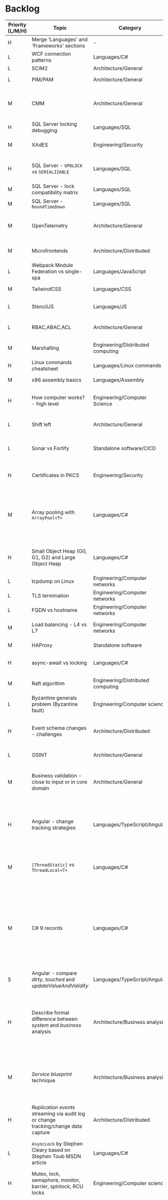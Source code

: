 # Backlog

|Priority (L/M/H)|Topic          |Category       |Effort (L/M/H)|Collected notes|
------------- |-------------| ---- | --- | --- 
H|Merge 'Languages' and 'Frameworks' sections| - |M| - 
L|WCF connection patterns|Languages/C#|M|`Dispose` vs `Close`+`Abort`, proper use `ChannelFactory<T>`, caching (what and why)
L|SCIM2|Architecture/General|L|SCIM2 is an API open standard for cross domain identity management
L|PIM/PAM|Architecture/General|M|Class of solutions that manage elevated permission accounts and their sessions (ie. admins, super-users and so on)
M|CMM|Architecture/General|M|*Capability Maturity Model* - development model for assessing how mature particular processes are in certain organization/department/project; this can span from things like DevOps maturity, cloud-readiness, quality gates, code-review, self-organisation etc; measurement ("scoring") spans from 1 (Initial) to 5 (Effective)
H|SQL Server locking debugging|Languages/SQL|L|Expand current *T-SQL Performance Analysis Cheatsheet* with `sp_lock` and `sp_who` + SPID
M|XAdES|Engineering/Security|H|XML signing - expand on how it actually works "underneath"; used for **qualified electronic signature** (recommended by UE and MSWiA in Poland)
H|SQL Server - `UPDLOCK` vs `SERIALIZABLE`|Languages/SQL|M|`UPDLOCK` hint can be used instead of `SERIALIZABLE` isolation level to prevent duplicates `INSERT` in (`SELECT` then `INSERT` scenario); it can gracefully force other sessions (that also use this hint) to wait for their "chance" to SELECT without ending up with deadlocks (as in `SERIALIZABLE` case)
M|SQL Server - lock compatibility matrix|Languages/SQL|M|Describe compatibility matrix between Shared (S), Exclusive (X), Update (U) and all the Intent types (I...)
M|SQL Server - `RoundTimeDown`|Languages/SQL|L|Describe creating time buckets in SQL Server with `RoundTimeDown`; quite handy for reporting and all time series oriented data in SQL Server
M|OpenTelemetry|Architecture/General|H|Describe OpenTelemetry - it's goals, current state and usage; from their page it `is a collection of tools, APIs, and SDKs. You can use it to instrument, generate, collect, and export telemetry data (metrics, logs, and traces) for analysis in order to understand your software's performance and behavior.`
M|Microfrontends|Architecture/Distributed|H|Describe Microfrontends as a general approach to decomposing monolithic frontends and as a final step in *vertical slices* approach to succeed
L|Webpack Module Federation vs single-spa|Languages/JavaScript|H|Describe differences between these two approaches and how they can be used to achieve microfrontends when needed
M|TailwindCSS|Languages/CSS|H|TailwindCSS has been gathering large popularity for a long time already; investigate and write down in your words how it works and "why the hype"
L|StencilJS|Languages/JS|H|StencilJS has been recommended in many places as a go-to solution for Web Components (and building design systems with them); investigate and write down how in general it works
L|RBAC,ABAC,ACL|Architecture/General|M|Briefly desribe RBAC, ABAC (RBAC + attributes) and RBAC (business role - create, write, enslist, pay etc.) vs ACL (technical - has or has not access to resource)
M|Marshalling|Engineering/Distributed computing|M|Briefly desribe definition of marshalling and find few examples of it like RPC/REST (with JSON/XML/MessagePack etc.), COM etc; compare with serialization
H|Linux commands cheatsheet|Languages/Linux commands|M|Describe commonly used Linux commands, especially `find`, `grep`, `sed`, `awk`, `cat`, `touch`, `mkdir`, `ls`, `virtualenv` and others
M|x86 assembly basics|Languages/Assembly|H|"Serialize" notes from reading ***C.O.D.E.***; note down popular x86 opcodes to be not so ignorant when reading x86 ASM files
H|How computer works? - high level|Engineering/Computer Science|H|Create simple cheatsheet (with diagrams) on how computer architecture works, ie. CPU (ALU, registers and L1, L2, L3 cache), memory, disc, bus speed and ideas/problems around it, ie. cache misses, branch prediction, register spilling (moving to RAM) etc.
L|Shift left|Architecture/General|L|"Shift left" is an organisation approach to security, that encourages security review as early in development process as possible (so "left" means literally left on time axis given software development lifetime)
L|Sonar vs Fortify|Standalone software/CICD|H|Both tools are used for static code analysis; Sonar is used for for code quality analysis (and measuring technological debt), whereas Fortify is used for code security analysis; compare how they can be used together in CI/CD pipeline
H|Certificates in PKCS|Engineering/Security|H|Describe what role certificates play in Public Key Cryptography Standards (PKCS) infrastructure; describe what thumbrint (hashed certificate), signature, CA (Certificate Authority) and trust chain is; throwing in few words about asymmetric cryptography wouldn't hurt
M|Array pooling with `ArrayPool<T>`|Languages/C#|M|*Array pooling* is a concept of initializing large array beforehand (if we anticipate that we will be allocating large arrays and do it a lot) and then renting chunks from it when we need them; if we keep renting from once preallocated pool, we do not end up with lots large arrays on LOH (Large Object Heap), that can later on cause forced managed heap collection (which hurts performance a lot); `ArrayPool<T>` offers pooling and renting (with `ArrayPool<T>.Rent`) functionality in .NET and is thread-safe; Adam Sitnik has amazing post about it on https://adamsitnik.com/Array-Pool/
H|Small Object Heap (G0, G1, G2) and Large Object Heap|Languages/C#|H|Write down general mechanism behind .NET Garbage Collection, SOH (and its generations) and LOH; include topics like LOH compacting, memory fragmentation problem, when object lands on LOH and general LOH problems; definitely approach with Konrad Kokosa's book accompanying you
L|tcpdump on Linux|Engineering/Computer networks|M|Describe usage of tcpdump - network sniffer for Linux; could be worth comparing it briefly with Wireshark
L|TLS termination|Engineering/Computer networks|M|Describe TLS/SSL termination - how it works, why we do this (performance, network appliance, package analysis etc.)
L|FQDN vs hostname|Engineering/Computer networks|L|Hostname could be FQDN if it goes up to the top-level domain
M|Load balancing - L4 vs L7|Engineering/Computer networks|H|Describe how load balancing is implemented nowadays, especially comparing layer 4 and layer 7 balancing; if it ends up as not a technical but more general note, move to Architecture/Distributed
M|HAProxy|Standalone software|M|Play around with HAProxy and note some general concepts behind how it works
H|async-await vs locking|Languages/C#|M|Write down approaches to using async-await with locking (mainly `SemaphoreSlim`, but could also hackaround your way with simple bit flag and `Interlocked.CompareExchange`)
M|Raft algorithm|Engineering/Distributed computing|H|Describe Raft algorithm and how it achieves cluster consensus with distributed log, leader election etc; note actual uses in solutions like Neo4j (+ONgDB) or RabbitMQ (with quorum queues)
L|Byzantine generals problem (Byzantine fault)|Engineering/Computer science|M|Describe Byzantine fault problem and how it affects distributed computing systems
H|Event schema changes - challenges|Architecture/Distributed|M|Describe solutions to adapt to changing event schemas, especially with event sourcing approach, where multiple versions changing over time can't be guaranteed to properly deserialize to strongly-typed event type; solutions I can think of would be *upcasting* along with usage of *weak schema* (for ex. JSON); consider describing *snapshot* creation too
L|OSINT|Architecture/General|M|Describe (from high level perspective) what open-source intelligence approach is and why you should care in terms of information security
M|Business validation - close to input or in core domain|Architecture/General|M|Describe current thoughts on (especially basic, ie. form) validations outside of core business domain with libraries like `FluentValidation` or `MVC Model validation`, that can offload trivial checks like required, min/max length, pattern match etc; discuss challenges of (possibly) missed rule enforcement in domain model, that can lead to breaking invariants and persisting domain model in invalid state 
H|Angular - change tracking strategies|Languages/TypeScript/Angular|H|Describe how change tracking strategies work in Angular: *default* (with "deeper" checking and mutability support), *OnPush* (shallow, preferred for immutable data) and *disabled* (and manualy triggering using `ChangeDetectionRef`); describe briefly how `Zone.js` works with Angular; decribe how change detection mechanism work with templates (`foreach` + every *template binding* + compare previous value of field with current value but **only for those that are used in bindings**)
M|`[ThreadStatic]` vs `ThreadLocal<T>`|Languages/C#|M|Describe diffferences between `[ThreadStatic]` and `ThreadLocal<T>`; both are used for thread exclusive data (so each thread has its own copy), but `[ThreadStatic]` initializes for first thread only whereas `ThreadLocal<T>` initializes for every thread; `ThreadLocal<T>` also implements `IDisposable` (good for some cleanup); for keeping data local only to particular async flow (async-await chaing) you can also use `AsyncLocal<T>`
M|C# 9 records|Languages/C#|M|Describe how `record` - new C# (9.0) language feature - works; in general records have been introduced for implementing (reference) types, that are described by their data (so for ex. DTOs fit in here), offering out-of-the-box value equality. While meant mostly for immutable scenarios (by default they are immutable with auto-properties with `init` only setters), they can also be mutable. Records support nondestructive mutation (more like pure functional) with `with` keyword, that copy source record and apply given mutation on it, ie. `var secondRecord = firstRecord with { MyProp = "new value" }`. Another great productivity shorcut that records provide is a *positional syntax*, which allows us to define data-type in single line, ie: `public record Person(string firstName, string lastName, DateTime birthDate);` would yield encapsulated, immutable reference type with value equality implemented behind the scenes.
S|Angular - compare *dirty*, *touched* and *updateValueAndValidity*|Languages/TypeScript/Angular|M|Compare *dirty*, *touched* and *updateValueAndValidity* in Angular Forms and describe when and why should each of them be used.
H|Describe formal difference between *system* and *business* analysis|Architecture/Business analysis|M|Describe differences between system and business analysis. It seems that definition of business/system *analytic* and business/system *analysis* differ, as system analysis (according to Wikipedia and some other pages) is a subset of business analysis, which deals with translating organisation's needs, models and workflows into IT systems functionalities. On the other hand, it seems that business analytic does not deal directly with system analysis, even though it's a part of business analysis as a whole. Perhaps for practical reasons system analytic's work has been extracted from business analytic's responsibility list to allow division of work (and also specialization).
M|*Service blueprint* technique|Architecture/Business analysis|M|Describe *service blueprint* technique on how to plot a diagram of how particular service (let's take order as an example: order->pay->package->delivery) is being realized from high level perspective. Service blueprint consits of actors (placed on vertical/Y axis) and steps to deliver service (placed on horizontal/X axis). It also includes visibility boundry, which allows to distinguish processes that are visible to user (above boundry) and those, that happen "behind the scenes" (below boundry).
H|*Replication events* streaming via audit log or change tracking/change data capture|Architecture/Distributed|H|Describe my approach to building local storages around autonomous systems/modules/microservices etc. with audit log scanning or - if available - scanning Change Tracking (SQL Server) or Change Data Capture (SQL Server or PostgreSQL) and publishing results as either strongly typed (if in homogenous environment) or a weakly typed (if in polyglot environment) replication events.
L|`AsyncLock` by Stephen Cleary based on Stephen Toub MSDN article|Languages/C#|M|Describe a `AsyncLock` implementation, that simplifies mutual exclusion in async-await scenario (using `SemaphoreSlim` and `IDisposable` with `using` pattern behind the scenes)
H|Mutex, lock, semaphore, monitor, barrier, spinlock, RCU locks|Engineering/Computer science|H|Describe synchronization implementations used nowadays, including mutex, lock, semaphore, monitor, memory barrier/fence, spinlock, read-copy-update and readers-writer locks. It wouldn't hurt to mention read-modify-write, fetch-and-add and test-and-set operations. Why `volatile` keyword is important should also be mentioned here.
H|Compare HTTP Codes vs 200 + `{ errors: [] }` approach to business error handling|Architecture/Distributed|M|Discuss on how and when HTTP code for each class of problem (4xx) in RESTful APIs would be a better choice than 200s + errors in payload. Perhaps there should be some middle ground (especially for business validations) introduced as *catch-all* mechanism? I can think of returning every business error as 422 (Unprocessable Entity) to indicate business error (monitoring or client-side libraries auto-detect 4xx and 5xx as errors) along with payload decribing what went wrong. I'm typically against using HTTP codes in general as results of business rules violation, because I treat them as *technical errors*. So either input was malformed (serialization issue?), server refused to authorise user or simply such endpoint does not exist. Or maybe server just exploded and all we know is that 500 - Internal Server Error. However, I can understand how this can be misleading, that API returns 200 - OK for errors, even if there is a reason in a payload. When exposed to the outside world, I would probably go with 422 route + `{ errors: []}` approach.
M|SQL Server security model|Engineering/Databases|L|Describe basics of SQL Server security model: login, mapping login to user on particular database, creating role on such database, assigning user to it and assigning permissions to certain objects to that role.
M|What is Istio?|Engineering/Distributed|M|Describe what is Istio and what problems it solves, ie. traffic management (routing, policies, load balancing, service discovery, staging and rolling releases etc.), observability (metrics, healthchecks, distributed tracing, access logs) and security (mostly certs and authorization, for ex. JWT access rules on service-level); also it would be useful to compare Envoy sidecar proxy Istio utilizes on service-level with kube-proxy in Kubernetes that works on node-level; briefly descrive data plane and control pane in Istio.
L|Kubernetes Ingress vs alternatives (Traefik, HAProxy, Istio Ingress)|Engineering/Distributed|H|Compare popular Kubernetes Ingress alternatives and write few bullet points when it's worth switching to one of them.
M|Domain (private) events vs integration (public) events|Architecture/General|L|Compare domain and integration events along with use cases;domain events - internal communication in-memory between aggregates in same bounded context/service boundry; integration events - out-of-process for external services, modules or even systems that are meant to do something with it in async manner
M|Working set vs private set|Engineering/Operating systems|M|Describe differences between private set (aka private bytes), ie. memory that process allocated (and is in use or paged out) and working set, ie. memory, that process is actively using (in main memory). There are also virtual bytes, which stand for total virtual adress space used by process. This metrics can be helpful in troubleshooting OutOfMemory exceptions caused by memory leaks (private bytes > working set), memory fragmentation (virtual bytes > private bytes) or simply when allocating more memory, than can fit in RAM + pagefile.
L|SQL Server - Instance vs VM stacking|Engineering/Databases|M|Describe differences (in cost, licensing, administrating and troubleshooting) for provisioning SQL Server databases with instance stacking (multiple instances on one VM) approach vs VM stacking (single instance per VM) approach. From my current notes it's worth analysing SQL Server and Windows Server licensing (per core vs per installation), resource sharing, maintainability (when multiple instances can have impact on each other on same VM) and so on.
H|SQL Server - full, differential and transaction log backups|Engineering/Databases|H|Describe different types of backups, that SQL Server offers: full (`.bak`), differential (`.bak`) and transaction log (`.trn`). First of all, it would be essential to compare recovery models: `SIMPLE` (full and diff only) and `FULL` (full, diff and transcation log). Then, it would be worth describing why SQL Server has two (actually three but hey...) files behind the scenes: `.mdf` (Master Database File), that stores data and `.ldf` (Log Database File), that stores transactions, ie. changes to database. When change happens in database, it gets changed in-memory (in a buffer) and modified data is marked as dirty (dirty pages) and change is logged to transaction log in .ldf file on disk. Later on this change will be finally persisted to .mdf file asynchronously on so called `CHECKPOINT`. The reason why three types of backups exist is to prevent data loss and to decrease recovery time when disaster occurs. Full backup backups literally everything, that is currently in database. Differential backup consists of everything that changed since last full backup, so if full backup was on 1st day of month and you created differential each day, on 10th day of month you will have 10 backups, where 10th backup has all the 10 days (1d-10d) since full backup, 9th has 9 days (1d-9d) of changes sinces last backup and so on. Since differential backups (not to mention full backups) take time, transaction log backups are performed much more frequently (ie. per hour, per 15min - dependes od disaster recovery model in organization). The reason why we won't simply do full backup each X days + all of the transaction log backups is recovery time. In such model we would have to restore each transaction log in order, sequentially one after another after full backup restore. If we take transaction log backup per 15min, we would have to apply 96 .trn files after 1 .bak file to recover database from a backup day ago, instead of at most 16 .trn files, if we have differential backup every 4 hours. Why don't we give up on transaction log backups though (that's what SIMPLE recovery model actually is)? First of all, we can't practically make frequent diferrential backups on larger/busy databases effectively. Also, if we recall how data is actually written from .ldf to .mdf file, we can think of a scenario, when we lose data, that was not yet written to .mdf file (but that could be somehow mitigated with `recovery interval` settings on server to issue frequent checkpoints at cost of busy I/O).
M|Non-cryptographic hash functions (Murmur, FNV, SipHash)|Engineering/Computer science|M|Describe usage of non-cryptographic hash functions. Common functions are `Murmur`, `FNV` (Fowler-Noll-Vo) and `SipHash`; there is also `xxHash`, which claims to ran at close to RAM speed(!). Historically, most popular non-crypto hash function was `CRC32` (which is probably still in use, for example for data integrity check of zipped files). Since these hash functions are not (generally) tweaked to be used in security scenarios, they tend to be faster than cryptographic functions. They're usage nowadays is for data integrity checks (CRC and checksums), verifying uniqueness and for hash tables implementation (Murmur3 is used in memcached, Redis and ElasticSearch). Interesting comparison can be found o StackExchange: https://softwareengineering.stackexchange.com/questions/49550/which-hashing-algorithm-is-best-for-uniqueness-and-speed/145633#145633
M|Cache stampede|Engineering/Distributed|L|Cache stampede is a situation, when under heavy load multiple processes attempt to compute resource (for ex. web page) to cache upon cache miss. This can possibly lead to situation, when resource, that we attempted to cache will never be served to user due to timeout. This can also lead to general system instability to due to resource (CPU, network or IO) starvation. Possible mitigation can be locking or delegating resource-to-be-cached computation outside of the process (assuming it will be single place, it will know of all incoming requests to cache such resource).
M|Law of Demeter|Engineering/Design patterns|L|Law of Demeter (*"don't talk to strangers"*) is a rule, that states, that class C should talk (method call) only to it's own members, objects created by it, arguments passed to its methods and to global (static) objects. Therefore it forbids calls like `person.getAddress().getZipCode()`. Ofc in general getters are not an issue - actual business operations performed on objects other than "neighbours" are the issue here. They lead to coupling between objects, that is not so obvious when analysing given class.
H|.NET performance troubleshooting|Languages/C#|M|Describe commonly used tools to troubleshoot .NET applications performance. The ones that I've mostly used are *PerfView*, *DebugDiagTool*, *perfmon* with choses performance counters (depends on your usecase), *Visual Studio profiling session* (amount of calls and CPU time, managed heap structure etc.). There are also new tools in .NET CLI, especially useful on Linux environments, from which most of can be found on dotnet organisation on GitHub in diagnostics project (mainly `dotnet-counters`, `dotnet-dump` and `dotnet-gcdump`).
M|SQL Server - `WITH(NOLOCK)` vs `WITH(READPAST)`|Languages/SQL|L|Compare `NOLOCK` (== `READ UNCOMMITTED`) with `READPAST` hints in SQL Server. Both of these hints are used for speed optimisations, but they differ in a fact, that `NOLOCK` reads state of records, that are currently inserted/updated/deleted in a pending transactions (so *dirty read* occurs) wheras `READPAST` in a same situation will skip locked rows.
M|SQL Server - RCSI (Read Committed Snapshot Isolation)|Engineering/Databases|M|Describe how `RCSI` mode works in SQL Server. RCSI is used to achieve optimistic concurrency model in SQL Server by using version store in **tempdb**. All the current transactions running under (generally default) `READ COMMITTED` will now skip locking on read enitrely and will receive last committed version of read record from the moment of when transaction started. This does not changes how other isolation levels work (which is sometimes forgotten, by myself for example...). RCSI in most cases will increace concurrency of the database but will come at a cost of higher tempdb utilization (which should be closely monitored and perhaps some upgrades of this part of SQL Server setup should be planned). RCSI is often summarized as **writers do not block readers (and vice versa)**.
M|Indexed view (materialized view in SQL Server)|Engineering/Databases|M|**Indexed view** is a SQL Server implementation of materialized view. To create indexed view you need to create simple `VIEW` with `WITH SCHEMABINDING` option and `UNIQUE CLUSTERED INDEX`. Indexed view (as any other materialized view implementations) stores data physically, just like tables do (in contrary to classic views). When querying against remember to use `WITH(NOEXPAND)` hint on SQL Server versions lower than Enterprise. It will force query optimizer to use actually use indexed view instead of using table behind it. When moving from backlog, compare indexed view with Oracle SQL and PostgreSQL implementations of `MATERIALIZED VIEW`.
L|`WITH SCHEMABINDING` options|Engineering/Databases|M|Why use `WITH SCHEMABINDING` option in SQL Server? I've found two reasons so far: first of all, if we want to avoid accidental breaking of views when source table is changed, schema binding helps, because it forces DBA that alters the table to carefully review changes schema-bound view too (because view will have to be recreated). Second considerations is for UDFs that compute scalar values - when we use schema binding on them, we let know query optimizer to analyze body of the function and to possibly skip *Halloween protection* measures (like Table Spool) when it's not really needed (boosting performance as a result).
M|`CancellationToken` in ASP.NET Core|Languages/C#|L|Automatic binding of `CancellationToken` as a parameter to controller action in ASP.NET Core allows some interesting techniques in typical OLTP systems. When a request is aborted (for ex. user aborts request before it finishes), cancellation is requested on CancellationToken bounded to called controller action. While this might be not so useful on Controller level, we could pass it further, for ex. to Query/CommandHandler `Handle()` parameter and introduce some sort of transaction rollback (or skipping `SaveChanges` on `DbContext` or skipping `Complete` on `TransactionScope`), when we decide to commit, but find out that user actually aborted request. This might seem more natural to some of the processes, where user expected action to be aborted but modifications were still applied to the system.
M|`async/await` behind the scenes|Languages/C#|M|Describe how `async/await` works behind the scenes, what is cost of it (generating compile-time state machine and running it with queuing and scheduling continuation execution). It would be worth mentioning how state machine behind the scenes looks like, what optimisations are made for already completed tasks and why state machine is `class` in Debug but `struct` in Release. 
H|Optimistic concurrency control|Engineering/Databases|M|**Optimistic concurrency control** (OCC) is a way of guaranteeing correct results  when concurrently modifying state in database/filesystem etc. without locking the resource like database record (which would be a **pessimistic concurrency control**). It has its advantages (no locking, so no deadlocks and no need to manage them) but also introduce some challenges (managing versions in storage, passing them to user and back, introducing version mismatch strategies, ie. rollback or retry with user consent etc.). In typical HTTP web application, version of the record is sent to user using `ETag` HTTP header. Many ORMs include OCC out-of-the-box. For example `EF Core` supports it with timestamp-based **ConcurrencyToken** (either with data annotation `[Timestamp]` or with `IsRowVersion()` in fluent API). General strategy is to compare concurrency token on modifying state (`UPDATE` for example) in `WHERE` clause, ie. `UPDATE my_table SET xyz = 123 WHERE id = @id AND concurrency_token = @token`. If `affected records != expected records` (for single update: 0 != 1) concurrency control error should be raised. Optimistic concurrency can not only be used in classic `user -> web app -> db` scenario, but also help in deadling with distributed state in service-service (especially async) communication, when mismatched versions on requested operation should lead to message rejection or compensation (or both).
H|GRASP (General Responsibility Assignment Software Patterns)|Engineering/Design patterns|M|**GRASP** is a set of nine fundamental principles in object design and responsibility assignment, first applied by Craig Larman in *Applying UML and Patterns*. <br> Those principles are (P - problem, S - solution):<br> `Information Expert` (P: Where do I assign responsibilities? S: To objects, that has data to fulfill them),<br> `Creator` (P: Who creates objects A? S: Object of type B, if B aggregates A, B records instances of A, B closely uses A or B has required information to instantiate A),<br> `Controller` (P: Who should be responsible for handling input? S: Controller dedicated to given use case or group of related uses cases),<br> `Indirection` (P: Where and how to assign responsibility, to avoid direct coupling, while keeping high reusability? S: Introduce indirection through additional object responsible for mediation),<br> `Low coupling` (P: How to decrease impact when changing one class to other classes? S: Decrease direct dependencies between objects.), <br> `High cohesion` (P: How to keep objects focused, maintainable and understandable? S: Object should keep only those responsibilities, that are highly related to each other.),<br> `Polymorphism` (P: How to make components pluggable or replacable with alternative behaviour? S: Identify points of possible instability ie. alternative behaviour and introduce interfaces, instead of concrete implementations there),<br> `Pure fabrication` (P: How do we achieve rules like indirection without polluting problem domain? S: We can introduce intermediate classes, that do not represent problem domain per se, for ex. domain services in Domain Driven Design).<br>
M|Cohesion (programming)|Engineering/Design patterns|M|Cohesion in programming is a measure of determining *to which degree elements inside a module belong together*. When we mean that class has high cohesion, it means that its methods have a lot in common and do not process lot of unrelated data. Types of cohesion are as follow (from lowest/worst cohesion to best/highest cohesion):<br> `Coincidental` - parts arbitrarily groupped together in a same source file but not really common (*Utility* classes etc.)<br> `Logical` - parts groupped by type of logic they represent, for ex. all the *Controllers* in MVC pattern in same folder (logic - Controller, but different use cases/functionalities)<br> `Temporal` - parts groupped by moment in time in execution of program, when they are processed (ie. functionalities run on startup groupped together fit in here)<br> `Procedural` - parts groupped by sequence of execution (before X do Y)<br> `Communicational/information` - parts groupped because they operate on same data<br> `Sequential` - parts groupped, because output from operation X is input to operation Y (so opposed to procedural cohesion, this one is more of a neccessity); an example would be - I guess - companion methods to template method pattern?<br> `Functional` - parts groupped because they all contribute to the same, single task
M|Bus factor|Soft skills/Project management|L|Bus factor is a risk management measurement, that helps to determine single points of failure when key technical expert is gone and information/capabilities that person had, have not been shared (that's what name comes from: *what if person X get hit by bus?*). Bus factor is calculated by person count that would need to disappear from process/project/etc. to for it to stall. For ex. if in IT project single person has knowledge how compoent X works and such knowledge has not been shared (and is currently hard to catch up), we can say that bus factor = 1. If we'd have three person with such competences, bus factor would equal 3.
H|Index fragmentation|Engineering/Databases|M|First of all let's recall how SQL Server organizes data: into 8KB `pages` and then into 8-page `extents` (64KB total). <br>**Index fragmentation** is a situation that occurs when logical order of pages used by an index does not correspond to physical order of those pages. What causes it? In general `INSERT`, `UPDATE` and `DELETE` operations cause it, since when data do not fit into 8KB page, the page gets split along with (in general) half it going to new page. But why would it even cause performance problems? Well if pages are contiguous on disk, SQL Server can read-ahead up to 64 (512KB) of them at once (sequentional read); when they are "scattered" around, SQL Server needs to perform more I/O operations (random access read) leading to highers resource use. That situation is also called **logical fragmentation**.<br> To avoid index fragmentation affecting perfromance of DB, we can schedule or execute ad-hoc two operations:<br> - `ALTER INDEX IX_my_index ON mytable REBUILD` - rebuilds index from scratch; it's an offline operation that locks out table during the process (if not using `ONLINE` option on Enterprise Edition); it's multithreaded and uses lots of I/O; statistics are updated after it finishes. It's all or nothing operation.<br> - `ALTER INDEX IX_my_index ON mytable REORGANIZE` - squishes rows together and organizes the pages for physical order to match logical one ; reorganizing index does not lock it out (it's an online operation); it is singlethreaded but has low disk footprint (only 8KB - single temp page)<br> <br>Another type of fragmentation is **internal fragmentation** which stands for situation, when page density is low (and so we have too many pages when compared to amount of data we store). In general its cause is low `FILLFACTOR` setting; if we have low page fill/density, SQL Server needs to jump around the pages to get data, since it doesn't get it from fetching single page (it did not fit on it).
M|Angular change-tracking|Languages/TypeScript|M|To implement binding and updating views, Angular implements change-tracking mechanics behind the scenes. For anything that happens in the browser, change tracking is implemented using Zone.js by *"monkey patching"* browser APIs, ie. `add/removeEventListener` functions, `Promise` APIs, `setTimeout` and `setInterval`, `XMLHttpRequest` aka XHR (AJAX calls) and more. For component state bound to views, Angular uses 3 change tracking strategies: `Default` (tracks fields of mutable object), `OnPush` (tracks only references, works best with immutable objects; works also with `async` pipe) and `disabled` (for manual firing change detection cycle). How detection mechanics (in `Default` strategy) actually know which fields to track? Angular analyzes syntax of component's template, find bindings and keep track of only those, which values changed (by comparing previous and current value of course).
M|Deferred vs immediate domain events raising|Architecture/General|L|There are two approaches/patterns to raise domain events in DDD. First one (I guess an older one) has been proposed by Udi Dahan and is a simple `EventRoot` static class that receives events, subscribes handlers and orchestrates forwarding events. I actually did this one as a Kata in devs-pl initiative here: https://github.com/devspl/Kata---Business-Rules/tree/master/m-wilczynski-csharp-payment_handlers There is also a second approach, proposed by (I think) Jimmy Boggard that we put our domain events into collection of events which is property of our domain object (so `IReadOnlyCollection<IDomainEvent> MyDomainObject.DomainEvents`). We then collect them on our handler/use-case level and publish them before or after commit (that's an architecture choice to be made here). Second approach makes it also much easier to unit test event flow, since we can use "*Chicago school*" (aka state school) of unit testing and assert state of an object (ie. collection of events) after we acted upon it (ie. did some business operation).
L|SQL CMD checking with `NOEXEC`|Languages/SQL|L|When writing scripts in T-SQL with SQL CMD mode on, you might want to check whether script has all the variables properly set and if SQL CMD mode is set properly. To prevent running some of the code or to validate it we can add `SET NOEXEC ON` to make SQL Server parse it, compile it but not execute it. To leave compile option out too we can use `PARSEONLY` instead.
H|Top 10 OWASP|Engineering/Security|M|**Top 10 OWASP** is a document from organization called Open Web Application Security Project, pointing most common security issues in applications. <br>These issues are:<br>- **Injection** (like SQL injection - placing untrusted data as a part of a query; vulnerable application would be the one, that does not sanitize user inputs before executing queries, leading to easy access to critical - from security POV - queries like `SELECT * FROM users`), <br>- **Broken auth** (weak session, password and auth management, ie. does not implement MFA, does not update max. length and complexity of passwords, does not check passwords against top X common passwords, does not delay failed logins to to make brute force attack impractical etc.) <br>- **Sensitive Data Exposure** (not encrypting data at transit and at rest aka used"plain text"; using old crypto algorithms; caching sensitive data; using weak hashes, not using salt etc.) <br>- **XML External Entities** (by default older XML processors would process external entities by evaluating them on processing; these could lead to Denial of Service vulnerabilities or probing private network resources for protocols like SOAP < 1.2 and SAML) <br>- **Broken Access Control** (not enforcing granular permissions or even not checking what user can and cannot do in a system, that may lead to performing unauthorized actions and/or accessing confidential data) <br>- **Security Configuration** (not setting up properly or at all access control for resources; not setting security-oriented HTTP headers, more: https://owasp.org/www-project-secure-headers/; not patching OSes, runtimes, frameworks and libraries in timely fashion) <br>- **Cross-site scripting (XSS)** (accepting untrusted/non-sanitized input from users, that is later on used to render other users' views, leading to execution of malicious scripts on client-side) <br>- **Insecure Deserialization** (not performing strict checks of incoming serialized data for non-primitive types, so binary serialization other than JSON etc.; OWASP mentions user session state deserialization, that has no integrity checks with means like signature check in JWT) <br>- **Using Components with Known Vulnerabilities** (common problem in large applications and/or organisations, where tracing every possible used library or framework and tracking all of the CVEs (Common Vulberabilities and Exposures) is hard, due to the complexity of the environment) <br>- **Insufficient logging and monitoring** (no matter how thoroughly you've checked your code, if you have no proper logging and monitoring to identify suspicious actions and no process to quickly escalate security exceptions - you'll fail)
M|Unit testing schools|Engineering/Testing|M|I've heared of **schools of unit testing (or TDD schools)** from some time, so I've decided to take a deeper look into it. It seems that there are two of them:<br> - **Chicago (also called Detroit) school of unit testing aka "State-based" aka "Classicist" aka "black-box"**: focuses on state-based testing, so if we perform operation `A` on `MyObject` (literally `MyObject.A()`), our assertions should be against the state of `MyObject` or at least about the result of the operation that we retrieved. <br> - **London school of unit testing aka "Mockists" aka "white-box"**: focuses on interactions between objects and assert the usage of dependencies and reaction to what they return. <br> I would say both schools have their points and should be used interchangeably. I'm more and more leaning towards state-based approach, but saying that I would not to double-check on how we handle (especially external) dependencies would be an understatement.
H|SQL Server - Statistics|Engineering/Databases|M|Every developer dealing with more than basic usage of T-SQL has gone to the point of at least acknowledging, that assumptions upon queried data that query optimizer makes are based on statistical data SQL engine collects called ***Statistics***. But what Statistics consist of? Statistics are BLOBs that hold data (of 1 or more columns) about distribution of values in a table (in a form of `histogram`), which allows query optimizer to estimate number of rows and to use best matching operator. Statistics also hold data about correlation of values in a table called `density`, which is based on number of distinct values in a column. Statistics can be viewed by either SSMS (under table element) or by T-SQL. <br> There are two strategies on maintaining good statistics and both should be employed: <br> - `AUTO_UPDATE_STATISTICS` (database option) - query optimizer determines whether statistics should be updated before executing query. Engine uses two factors to determine update (aka recompilation): `# of modifications since last recompilation` and `table cardinality`  (uniqueness of data values that table holds; high cardinality -> lot of distinct values). Auto update can be done synchronously (so query will wait for statistics update but will benefit for up-to-date statistics) or asynchronously with `AUTO_UPDATE_STATISTICS_ASYNC ON` (query will not wait for new statistics and will not benefit from them but will trigger the process of updating, so next queries will benefit) <br> - `Monitoring and manually updating statistics when needed` - when queries are performing badly and operators in query plan suggest unsufficient or lacking data for query optimizer to make right decisions, there might be a need for manual update with `UPDATE STATISTICS my_schema.my_table;` (or even more granular with certain table statistic) or going all-in with `sp_updatestats` to perform full database statistics update (which is risky, given how much resources it would take)
M|Performance counters for IIS-based web server|Enigneering/Operating systems|M|Watching your web server health is an obvious thing to do and on Windows Server based servers we can do so with performance counters. Note - this won't tell you much about ASP.NET Core apps performance, since they do not natively use Performance Counters at all. See `dotnet-counters` instead. <br>  PerfCounters that could prove to be useful are: <br> - `Memory - Available MBytes` - available RAM <br> - `Processor - % Processor Time` - CPU time, especially useful when comparing particular w3wp.exe process  utilization vs total system utilization <br> - `Virtual bytes` and `Private bytes` per w3wp.exe - can help pin pointing possible memory leaks and/or memory fragmentation issues <br> - `HTTP Service Request Queues - CurrentQueueSize` for HTTP.sys kernel side queue - requests waiting for IIS to pick them up <br> - `.NET CLR Exceptions` - for, well - exceptions thrown in total <br> - `Request in Application Queue` - ASP.NET (or rather CLR Thread pool) queue; sinces it's server-wide statistic, it can only tell if web server is reaching it's bottleneck (and reaching thread starvation I guess?) <br> - `Requests/Sec` and `Requests failed` per ASP.NET application can tell a little more about throughput and if there is no spike in failed requests (that could indicate problems with an app)
L|Implicit, explicit and auto-commit transactions|Engineering/Databases|L|Implicit, explicit and auto-commit modes for transactions are ways of RDBMS supporting (or not) wrapping statements in transactions. Default behaviour in SQL Server is auto-commit, which means that when we execute a statement, engine automatically starts transaction, wraps it around the statement and finally commits it (so we don't manage transaction at all). When we use implicit mode, engine only starts transaction and wraps our statement with it but does not commits it automatically. When using explicit mode, we are responsible for all the steps: `BEGIN TRAN` and either `COMMIT` or `ROLLBACK` of it.
M|Data compression - SQL Server|Engineering/Databases|M|Compression is something we come up with with when we want to save up some space. We can compress tables or indexes with `ALTER TABLE/INDEX dbo.index_or_table REBUILD WITH ( DATA_COMPRESSION = ROW/PAGE )`. What I found is more interesting - it seems that compression can actually positively affect database performance. In general compressing data saves disk space but uses more CPU, since data has to be compressed on writes and decompressed on reads. However, many blog articles suggest, that if I/O and/or memory pressure is an issue on your SQL Server instance, perhaps sacrificing a little of CPU can be worth trying out. It's especially recommended for read-heavy tables (citation and general evidence needed).
H|DDD patterns cheatsheet|Architecture/General|H|I've used bits of both strategic and tactical patterns from DDD for years now, but never have I took time to wrap them up in a quick, lookup cheatsheet. So, it would be worth writing a little (along with some personal thoughts) about: <br> - strategic patterns - "whole" `domain` discovering (users, requirements, usages, constraints) and its `ubiquitous language`, `bounded context`, `core domain` and `generic and supporting subdomains` that result from domain distillation along with all of the `context mapping` strategies, <br> - tactical patterns - `aggregates` as transcation/consistency boundries (along with basic design principles for building them, perhaps along with `entity`, `value object` and `aggregate root` as building blocks) and  `domain events` (I have both public vs private event differentiation and handling patterns topics already queued in backlog); <br> There's also a super-awesome starter kit from ddd-crew that I've forked that wraps it all really nicely: https://github.com/m-wilczynski/ddd-starter-modelling-process
M|EventStorming cheatsheet|Architecture/Business analysis|M|EventStorming as a "discovery technique" have proven to be extremely useful to my team in a last project. EventStorming session is performed on a timeline-like (flow of time goes right way) board with sticky notes as a collaboration tool. Heart of our EventStorming session would be identification of `domain events` (orange note) - concept from DDD (that doesn't neccessary need to result in pure DDD-solution on implementation stage). Domain events are also our starting point for first phase of our discovery session, where we would try to grasp high-level view on a business procesess in general (also called *Big Picture EventStorming*). After (hopefully) getting a big picture perspective and identifying subdomains of our problem space, we would move to the second phase - *Design Level EventStorming* (that sometimes gets splitted in an additional, pre-design phase of *Process Level EventStorming*). On this level we'd add `actors` (dark yellow note) that execute `commands` (blue note) upon `aggregate` (light yellow note) or generally on a `system` (pink note). Both command execution and its result are presented on a `view/GUI` (green note). There might by critical areas in a processes called `hotspots` (red, rotated 45deg note). Optionally, we can also add immediate (sync) enforcements - `rule/validation` (light blue) and async (as a reaction to domain event) `policies` (purple note).
L|Inlining hints for JIT Compiler|Languages/C#|M|Inlining is a process of replacing method call with method body if neccessary (ie. performance boost could be worth the duplication). In general, most obvious cases will be inlined anyway by compiler without any hints provided. This however might not be true for less obvious cases or for a hotspots, where compiler might not recognize the value, that inlining could provide. Or sometimes compiler does not have a strategy in place for such case. That's when `[MethodImpl(...)]` attribute comes to the rescue providing hints for compiler where inlining should take place (note: "should" != "will"). Mentioned attribute accepts flags of enum `MethodImplOptions` and those, that we should be interested in for this case are `NoInlining` (8) and `AggressiveInlining` (256). There are also few other interesting things in MethodImplOptions, with notable mention of `Synchronized`, that enforces lock on any caller of annotated method.
M|Data cardinality|Engineering/Databases|M|**Cardinality in SQL querying** (as a part of statistics) is a measure of how unique or distinct values are in a column. Low cardinality means lots of same values, while high cardinality means most of (or all) values are unique (think primary keys, GUID/UUID etc.). This metric is further used for query optimizer to make decisions on what query plan it should use, as it partially affects things like query selectivity (needs additonal note). <br> But (!) there is also a term of **cardinality in monitoring**. Consider monitoring data as a set of `metric_name` - `dimensions` - `metric_value`, we would say that high cardinality of monitoring data means that any of the metric dimensions has lots of distinct values (so actually in definition pretty close to SQL terms). Let's give an example: if we have metric of cpu.utilization: `{metric_name: cpu.utilization} {dimensions:[{'server': srv01}]} {metric_value: 0.7}`, then if we have 200 servers that we monitor CPU on, each one of them would have different value of `dimensions.server` and would mean high cardinality. It's important, since if we want to query data by dimension, it needs a good indexing strategy. If we have 200 distinct servers, that's not that bad (but still 200 servers x heartbeat per 5s everyday). But if we add another dimension (for example `service_name`), we now have cartesian product of both dimensions, exploding number of series by an order of magnitude.  <br><br> Wrapping up - for SQL querying high cardinality is good - if column used for query has high cardinality, then using it in WHERE clause gives us high selectivity.<br> For monitoring high cardinality is bad, because it leads to higher number of time series, affecting time series database performance due to higher resources requirements to serve user queries.
L|String interning|Languages/C#|M|String interning is a technique used by .NET runtime to store and reuse string literals (so "hardcoded" strings) instead of reallocating them over and over again. So if we have somewhere in code literal like `var myPrefix = "PREFIX_"` and in some other part of the code we have the same literal declared, we would not get newly allocated string with same value, but we'd receive the same tring with the same address in a memory (so no copying and allocating involved). <br>Behind the scenes, interned strings are stored as any other string - on SOH or LOH depending on their size. Their adresses are stored on special structure called **String Intern Pool** (placed on LOH) and further "registered" in a *String Literal Map* hash table (on .NET Framework unmanaged private heap). This hash table is looked up on any attempt to intern string and if such string is already interned, existing interned string address will be returned instead.
L|`ArraySegment<T>` vs `Span<T>`|Languages/C#|L|`ArraySegment<T>` struct has been introduced very long ago - in .NET 2.0, but actually was quite rarely used (in my opinion). Its use is to provide a "sliced, mutable view" over a part of an array without actually allocating new array. It became much more useful since .NET 4.5, when it started to implement `IEnumerable<T>`, `ICollection<T>`, `IList<T>` and `IReadOnlyCollection<T>` (all the LINQ goodies and so on). `Span<T>` ref struct is a much broader (or rather general) implementation of "mutable view" on part (slice?) of a data (actually - a contigous region of memory) that has been allocated on either managed or unmanaged heap or on stack with `stackalloc`. Span is always allocated on stack - there is no way to allocate in on heap (it's not allowed to be field of a reference type that would make classic struct to be placed on heap, boxing of it is not allowed etc.). For a "read-only view" over a contigous region of memory use `ReadOnlySpan<T>`.
M|Redis transactions|Engineering/Databases|M|Although **Redis** is usually used as a plain-old cache solution, it doesn't mean it has no more advanced features. One of them are transactions, which are implemented in a little less "complicated" way than those in SQL engines. Redis offers `MULTI` command as a way to start a transaction and `EXEC` as an execution of all of the queued commands after `MULTI` command. `EXEC` executes all of the commands sequentially and guarantees, that no other client will perform any operation in-between. Note: all of the commands are executed the moment `EXEC` is fired! <br> Also, there is a way to abort transaction with a `DISCARD` operation (which essentially dequeues previously queued commands).<br> What's more interesting is that Redis also supports optimistic concurrency via `WATCH` command. `WATCH` is essentially a "check-and-set" operation that tracks given key and commits transaction via `EXEC` only if watched key did not change in a meantime.
M|TDD vs BDD|Engineering/Testing|M|Since I've made multiple (sometimes more, sometimes less successful) attempts to incorporate TDD to my everyday workflow, I've found myself walking the (in my opinion) same worthless path of testing every damn thing, neglecting the real value tests should offer to business stakeholders. The quality of tests have of course increased with TDD a lot, since implementation does not have to take testing "into considerations" - it's builtin. However, I kept on missing the business value that those tests could present so not so long ago we've introduced annotations to our Selenium tests with `Fody`, to record every step that happened throughout the test execution. I liked it a lot, since we had "test scenarios describer" built-in, but that was still a "post-factum" addition to the test, instead of being a starting point for it. That's where BDD came into my mind, as I've read about it a long time ago and I guess now pieces start to come together. Provided we have specification in place (for ex. as a formalization of discovery stage), we could easily provide lots of human-readable `Given-When-Then` scenarios (in Gherkin or anything that fits), that could be a "common-ground" for developers, QAs and business (like Product Owners) to talk about during the development process.<br> So, to put TDD and BDD in comparison, I find TDD as a development technique, wheras BDD is an evolution of TDD that pushes it on "higher-level", making it a team/development process practice.
M|Edge vs fog vs cloud computing|Architecture/Distributed|L|When diving deeper in a world of cloud computing I've figured out another "types of computing" that gain traction recently. One of them is (I guess more popular) `edge computing` and another one is `fog computing`. While cloud computing offers an almost unlimited scaling, storage etc. (and lots of other cool things like infra-as-a-code, managed services like k8s, identity providers etc.), it's often inefficient to send all of our data to cloud at once. That's where edge computing cames into action, offloading part of the computing and preprocessing to the edge servers (servers near our collected data, so for ex. near IoT sensors). To further improve latency, reduce storage usage in the cloud (think costs) and perhaps filter out some of the not needed data, we can introduce concept of fog computing - to have smaller data centers between edge servers and the cloud, that would be capable of receiving data from edge layer and forward them to cloud only if needed and for ex. only on give part of day (to better utilize resources in the cloud etc.). Since fog layer is meant to be closer to edge layer, latency would be much lower than than connecting directly to the cloud, so sending data from things like IoT sensors can be done immediately, instead of batching etc.
M|Storing JSON in SQL Server|Languages/SQL|M|There are two ways for storing JSON in SQL Server. If you plan to use JSON querying (and other features) available on 2016 version and onwards (or on Azure SQL), you should use `NVARCHAR(MAX)`. However, if you only intend to store JSON data in database but not really intend to query for values inside it, you can store it in `VARBINARY(MAX)` field. What's even more interesting, is that we can use `COMPRESS(<string>)` function on inserting JSON value to the VARBINARY column (to better utilize our storage) and create another, computed column `json_as_text AS CAST(DECOMPRESS(json_as_binary) AS NVARCHAR(MAX))` that will decompress and convert JSON to text representation, effectively offloading (and simplifying) consumption on application side (at a cost of CPU on database side).
H|.NET Garbage Collector in-depth|Languages/C#|H|Probably every .NET developer had to learn some basics  how garbage collection works in .NET (or in similar languages) and things like generations, Mark and Sweep, SOH and LOH. But how actually does it work underneath? When does it occur? What are the consequences? Here - obviously - comes Konrad Kokosa to the rescue with his Pro .NET Memory Management book.<br> So we know, that garbage collection happens on managed heap (one for Workstation mode, one per logical core for Server mode), where dynamic allocations occurs (concept of **Mutator, Allocator and Collector** trio would be worth mentioning here). Physically, heap is organized into **"segments"**, that either belong to SOH or LOH.<br> When new object is allocated, decision on where to place it is based on its size: **smaller than 85000 bytes - SOH, larger - LOH**. We call it *"size partitioning"* of memory. While most of the logic/code of those two is shared, the fact that LOH holds large objects makes it impractical to run "Compact" phase of GC on it (Mark and Sweep is actually Mark-Plan-Compact-Sweep in .NET).<br> SOH is further partitioned by allocated *objects lifetime ("lifetime partitioning")* into **Gen0 ("young"), Gen1 ("temporary") and Gen2 ("old") generations**. Lifetime is "measured" by *amounts of GC runs object survived* (so survived 0 times -> Gen0, survived once -> Gen1 etc.). Interesting fact about *generations* is that from memory management perspective, they *are just memory boundaries*. So promotion to higher generation is a movement of a generation boundary. <br> When actual GC occurs it first starts with deciding which generation to collect. Even though GC can be called to collect particular generation (let's say Gen0), it can decide before running, that it will "condemn" higher generation (for ex. Gen1). *Along with condemned generation all of the younger ones are collected too* (so if Gen1 is picked, Gen0 is also collected). **If Gen2 is condemned, we are calling it "full-GC"** - since LOH will also be accounted as Gen2, it simply ends up as all of the generations get collected. <br>When running, GC is divided into: <br>- **Mark** Phase (that starts from so called "roots") that looks for all of the reachable objects from root as a starting address; if object is not reachable, it is considered "dead", <br>- **Plan** Phase, that decides what to do with dead objects - should it Compact or just Sweep; Compact is more expensive but lead to (almost) no fragmentation, whereas Sweep can leave us with fragmented memory, but that could be fine, if we are allocating there pretty frequently (so fragments of heap will stay there waiting for new objects as reserved memory) <br>- **Compact** Phase - this is where objects are compacted/squashed together, generation boundaries are moved and references addresses have to be fixed, pinned objects checked etc.<br>- **Sweep** Phase - space taken by now "dead" object is turned into "free space" - ready to be allocated again<br>Since some of the parts of garbage collection process cannot operate properly on memory if something else is mutating it, suspension mechanics has been introduced, called **"EE Suspension"** (Execution Engine suspension); this probably needs another note, since Konrad explains a little deeper how code emitted by JIT lets GC know which *parts of the code are partially and which ones are fully interuptable*.<br> But what actually triggers garbage collection?<br> There are many reasons (written down in Konrad's book), so I will note only those obvious to me:<br>- low memory alert from system <br>- failure on allocation by Allocator <br>- manual `GC.Collect` <br>- allocation budget reached<br> Also - I've mentioned Worktstation and Server GC Modes - they should be described in more depth as an additional note, since they do matter on how GC will works. Most important from web developer perspective should be older **Server Non-Concurrent** and newer (net450+) **Background Server**. I'd rather ommit low latency modes in GC, since I'm not really into desktop .NET programming. 
M|Troubleshooting running pod (or container)|Engineering/Distributed|L|Since I have no prior k8s production experience, it would be worth noting down possible ways to debug and troubleshoot pods running on it.<br>Basic stuff that comes to my mind is: <br>- browse the state with `kubectl get po {pod-name}` and `kubectl describe po {pod-name}` <br>- browse the logs with `kubectl logs {pod-name} {container-name}` (optionally with `--previous` if you're after the crash) <br>- running some shell scripts inside it with  `kubectl exec {pod-name} {container-name} -- {my-command}` <br>- if node is simply not reachable from outside, perhaphs something is wrong with our service; try `kubectl describe ep {service-name}` <br>- we can use ephemeral containers (still in alpha) to start another pod on same node as the pod we want to debug and try interacting with it
 H|Specification pattern aiding Repository pattern|Engineering/Design patterns|M|In Domain Driven Design, there are two common patterns used to distill and encapsulate domain rules into strongly-typed constructs, namely: **Specification** pattern and **Policy** pattern (which is closely related to *Strategy pattern*). Former one describes features/facts with a boolean/predicate logic, whereas the latter describes actions. Great thing about them is that we can easily reason about features or operations in a fully typed manner, so instead of boolean checks on many fields/props we can encapsulate them into business-named predicate.<br> Recently I've heared Steve Smith (aka "Ardalis") talking about usage of Specification pattern as a great augmenter for Repository pattern. I've dug a little into it and found blogpost by (as always though-provoking) Vladimir Khorikov, who in a very simple manner shows difference in usage between classic Generic Repository with `Expression<TEntity, bool>` as argument vs Specification as an argument. The most interesting thing is how simple specification named with a domain-specific language can be much more expressive than Expression with very little work needed to be done. If we assume, that Specification<TEntity> has some input for a specific predicate to check upon, the only thing we need, to make it work with our persistence layer (think EF Core or NHibernate) is to prepare some common method like `ToExpression()` that will convert Specification into Expression and allow ORMs to convert it to SQL language.
 L|SBOM (Software Bill of Materials)|Architecture/General|M|Software Bill of Materials is an idea taken from traditional manufactoring, where we can easily retrieve from what parts, that is libraries, frameworks etc. and in what versions software we built or bought is made of. That makes it possible to make sure on what technology, vendors and subcomponents we actually depend on and easily find security vulnerabilities (for ex. analyze CVE notifications for such library - that's something that already GitHub or NuGet does) or licensing problems (we are using libraries, that do not allow commercial use etc.). If we use some sort of centralized solution for gathering SBOM per application/component we have in our portfolio, we can easily analyze risk we are facing (or are going to face in a nearby future). Example of SBOM solution to "pipe-in" into CI/CD pipeline is DependencyTrack: https://dependencytrack.org/
 M|Git Internals - Objects|Engineering/Version control|M|As a version control system, Git internally works in a way similiar to key-value store. It consists of three types of objects: `blob`, `tree` and `commits` stored in so called `object database` backed by *.git/object* directory in a repository. Every object is stored using checksum - SHA-1 hash and organized with first two chars being folder name and rest being filename, so for ex. **b1***f8b86cda1d97694d2d7db3a23f6f759c85848e* would be placed in *.git/objects/**b1*** folder with filename *f8b86cda1d97694d2d7db3a23f6f759c85848e*. To browse any object in repository, we can use `git cat-file -p <object-hash>` to prettyprint this object (or use `-t` flag instead to determine its type). <br> As for the object types, `blob` stands for a file (without a name!), `tree` stands for a directory (which can hold blobs and other trees along with their names) and `commit` stands for - well - commit, that every git user knows. For a blob, `git cat-file` will return its content, for a tree it will print out its contents (so blobs and/or trees) along with names and for commit it will print out commit metadata (so tree hash, parent commit hash, committer etc.). <br>
 M|Git Internals - References|Engineering/Version control|M|Knowing  what objects Git consists of can make us wonder how does it actually know which commit stands for which branch and how to easily figure out which one is the newest. That's where references come to play. <br>Conceptually reference is simply a "symlink" to a given hash residing in `.git/refs/` directory. There are three main types of refs: `heads`, `tags` and `remotes`. Heads are the heart of a git branching - they store the hash of a last commit on each of a branch. Tags are utility references, that do not move (as opposed to HEAD) and can be used to tag commit, from which deployment or artifact creation has been performed. Remotes represent remote Git repositories to which we push our code. On client (developer) side they are stored with their address along with last known state of each branch (something we would update with `git pull`). In general you'd only use `origin` remote (though tools like *Gerrit* use another one for `git review`).
 L|SQL Server - Query store|Languages/SQL|M|There are many tools that can be used to track query performance in SQL Server - Profiler, Extended Events or Dynamic Management Views. Another tool has been introduced in SQL Server 2016 called **query store**. Great thing about it is that once configured, it will collect data (and persist it) from particular database (since it's "per database" feature) about CPU and memory usage, query performance, query executions per timeframe and query regressions. Its architecture allows it to capture queries "in flight" and to flush them do disk on configurable intervals (so no noticable impact on query performance).
 L|NUMA architecture|Engineering/Infrastructure|M|NUMA (Non-Uniform Memory Access) is an architecture, that allows multi-CPU systems to be aware of their local (on same node as CPU) and remote (on another nodes) memory through common bus. NUMA's greatest advantage is that it allows building much more cost-effective systems (so multiple cheaper CPUs and memory on single board) that are still visible to OS (and running applications) as single, continous memory (with single address space) ready to be used. Given that server OS (and runtime) supports NUMA, applications can use fast, local to CPU memory and (if local memory is full), still use remote memory on another CPU node.
 M|MVC pattern is dead, long live API endpoints|Architecture/Architectural patterns|L|If we take cohesion as one of quality indicators of OOP (and other paradigms of) code, we will quickly find out (if we're working as .NET, Java, Ruby, PHP etc. developer), that controllers in MVC pattern are particullary low on cohesion side of things. The same as "big repository" or "big business logic layer" that we got (at least partly) rid of with CQRS - they tend to group code mostly by "feature type" or technical similarity or even common address prefix in HTTP routing. What we end up with is code, that is not groupped by data it operates on or feature that it delivers, but rather on a very abstract idea of controller and/or common routing key, that they all fit on, that we could further abstract as... category of features groupped by common entry point?<br> That's an issue that API endpoints try to fix - to make particular route mapped directly to particular use case (think XYZHandler in CQRS), making all of the anachronic MVC bloated boilerplate go away. In ASP.NET Core, if you can't wait until ver. 6 (or you have not yet adopted it), you can still try approach introduced by Steve 'ardalis' Smith, that wrangles Controller base class from the framework to produce focused, use-case oriented, one action controllers.
 M|Source generators in .NET|Languages/C#|M|Source generators are meta-programming tool, that allows .NET developers to emit source code as a part of compilation pipeline. When compared to good old T4 it does feel (and work) much closer to your code, since it works as a library (akin to Roslyn Analyzers) and has access to already compiled source code. Although (same as T4) source generation cannot modify code (only can add it), it still has a lot of usages like compile-time dependency injection, compile-time automapping, contract-based proxy generation (gRPC but also some strongly typed REST endpoints), `INotifyPropertyChanged` auto-generation etc. Since source generators are compilation pipeline feature, they will work in any of the environments supporting .NET 5 SDK and onwards. Produced library is (to my understanding) targeting `netstandard2.0`.
L|Clearing query/SP cache - SQL Server|Languages/SQL|L|Sometimes we find out that already cached execution plan is either non-optimal (rather rare case since plans get evicted by engine anyway) or perhaps we're trying to optimize some query/SP and we made optimizations elsewhere (with no script changes), so we want the plan to be recompiled. We have few options, with most popular being: <br>- `DBCC FREEPROCCACHE <plan_handle>` with plan_handle taken from `sys.dm_exec_cached_plans` (beware of executing this DBCC without param - it will evict all of the plans!) <br>- `EXEC sp_recompile <related_table_or_proc_name>` <br>- `WITH RECOMPILE` in SP definition (not so flexible) and statement level `OPTION (RECOMPILE)` which can be used "ad-hoc" <br> Sometimes it might be worth dropping in-memory buffers to mimick fetching initial data from disk with `DBCC DROPCLEANBUFFERS`.
M|Hard and soft page fault|Engineering/Operating systems|M|Page is a fixed-length block used in virtual memory in operating systems. One of most common problem dealing with pages and virtual memory in general is **page fault**. Page fault occurs when requested address on a page is not in a memory used by current process (ie. `working set`). <br>We can differentiate two types of page faults: <br>- ***hard page fault*** occurs, when requested address resides in page that has been paged out to page file (or elsewhere to disk); access to such page is expensive, since it has to be fetched from disk to main memory to be used <br>- ***soft page fault*** occurs when requested address is in main memory, but it might be in a working set of a different process or a page waits to be paged out (that seems to be an optimization on OS level, to wait and see whether safe page fault occurs and page should be "rewired back" to page table or should it be really paged out since it won't be used soon) <br> Knowing general cost of fetching from main memory and from disk, we can expect soft page faults to be a minor issue whereas large rate of hard page faults can indicate bigger problems. It should also be noted, that (at least for Windows and partially for Linux) page faults are normal thing, since they are a way to optimize memory management using virtual memory by exceeding  actual physical memory size.